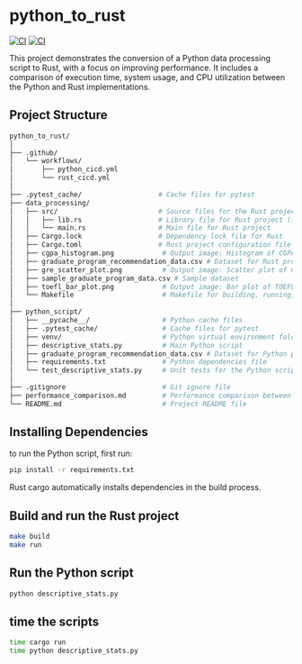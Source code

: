 # python_to_rust

[![CI](https://github.com/TzRRR/python_to_rust/actions/workflows/python_cicd.yml/badge.svg)](https://github.com/TzRRR/python_to_rust/actions/workflows/python_cicd.yml)
[![CI](https://github.com/TzRRR/python_to_rust/actions/workflows/rust_cicd.yml/badge.svg)](https://github.com/TzRRR/python_to_rust/actions/workflows/rust_cicd.yml)

This project demonstrates the conversion of a Python data processing script to Rust, with a focus on improving performance. It includes a comparison of execution time, system usage, and CPU utilization between the Python and Rust implementations.

## Project Structure

```bash
python_to_rust/
│
├── .github/
│   └── workflows/
│       ├── python_cicd.yml
│       └── rust_cicd.yml
│
├── .pytest_cache/                   # Cache files for pytest
├── data_processing/
│   ├── src/                         # Source files for the Rust project
│   │   ├── lib.rs                   # Library file for Rust project (includes tests)
│   │   └── main.rs                  # Main file for Rust project
│   ├── Cargo.lock                   # Dependency lock file for Rust
│   ├── Cargo.toml                   # Rust project configuration file
│   ├── cgpa_histogram.png            # Output image: Histogram of CGPA
│   ├── graduate_program_recommendation_data.csv # Dataset for Rust project
│   ├── gre_scatter_plot.png          # Output image: Scatter plot of GRE scores
│   ├── sample_graduate_program_data.csv # Sample dataset
│   ├── toefl_bar_plot.png            # Output image: Bar plot of TOEFL scores
│   └── Makefile                      # Makefile for building, running, and testing Rust project
│
├── python_script/
│   ├── __pycache__/                  # Python cache files
│   ├── .pytest_cache/                # Cache files for pytest
│   ├── venv/                         # Python virtual environment folder
│   ├── descriptive_stats.py          # Main Python script
│   ├── graduate_program_recommendation_data.csv # Dataset for Python project
│   ├── requirements.txt              # Python dependencies file
│   └── test_descriptive_stats.py     # Unit tests for the Python script
│
├── .gitignore                        # Git ignore file
├── performance_comparison.md         # Performance comparison between Python and Rust
└── README.md                         # Project README file
```


## Installing Dependencies

to run the Python script, first run:

```bash
pip install -r requirements.txt
```

Rust cargo automatically installs dependencies in the build process.

## Build and run the Rust project

```bash
make build
make run
```

## Run the Python script

```bash
python descriptive_stats.py
```

## time the scripts

```bash
time cargo run
time python descriptive_stats.py
```
